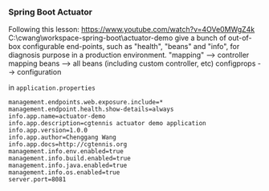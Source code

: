 ### Spring Boot Actuator
Following this lesson: https://www.youtube.com/watch?v=4OVe0MWgZ4k
C:\cwang\workspace-spring-boot\actuator-demo
give a bunch of out-of-box configurable end-points, such as "health", "beans" and "info", for diagnosis purpose in a production environment.
"mapping" --> controller mapping
beans --> all beans (including custom controller, etc)
configprops --> configuration

in `application.properties`
```
management.endpoints.web.exposure.include=*
management.endpoint.health.show-details=always
info.app.name=actuator-demo
info.app.description=cgtennis actuator demo application
info.app.version=1.0.0
info.app.author=Chenggang Wang
info.app.docs=http://cgtennis.org
management.info.env.enabled=true
management.info.build.enabled=true
management.info.java.enabled=true
management.info.os.enabled=true
server.port=8081
```